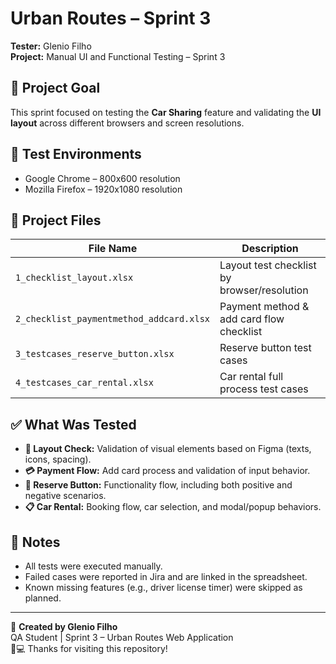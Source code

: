 # Urban Routes – Sprint 3

**Tester:** Glenio Filho  
**Project:** Manual UI and Functional Testing – Sprint 3

## 🎯 Project Goal
This sprint focused on testing the **Car Sharing** feature and validating the **UI layout** across different browsers and screen resolutions.

## 🧪 Test Environments
- Google Chrome – 800x600 resolution
- Mozilla Firefox – 1920x1080 resolution

## 📁 Project Files

| File Name                                  | Description                                         |
|-------------------------------------------|-----------------------------------------------------|
| `1_checklist_layout.xlsx`                 | Layout test checklist by browser/resolution         |
| `2_checklist_paymentmethod_addcard.xlsx`  | Payment method & add card flow checklist            |
| `3_testcases_reserve_button.xlsx`         | Reserve button test cases                           |
| `4_testcases_car_rental.xlsx`             | Car rental full process test cases                  |

## ✅ What Was Tested

- **🧾 Layout Check:** Validation of visual elements based on Figma (texts, icons, spacing).
- **💳 Payment Flow:** Add card process and validation of input behavior.
- **🚗 Reserve Button:** Functionality flow, including both positive and negative scenarios.
- **📋 Car Rental:** Booking flow, car selection, and modal/popup behaviors.

## 📌 Notes
- All tests were executed manually.
- Failed cases were reported in Jira and are linked in the spreadsheet.
- Known missing features (e.g., driver license timer) were skipped as planned.

---

🧪 **Created by Glenio Filho**  
QA Student | Sprint 3 – Urban Routes Web Application  
🚗💻 Thanks for visiting this repository!
